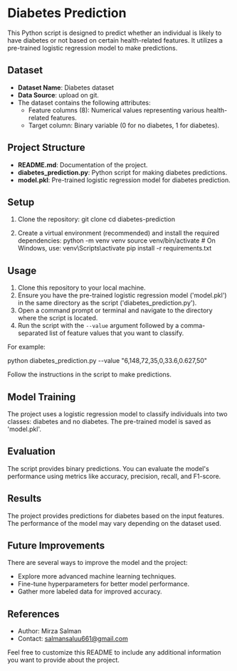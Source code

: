 # Diabetes Prediction

This Python script is designed to predict whether an individual is likely to have diabetes or not based on certain health-related features. It utilizes a pre-trained logistic regression model to make predictions.

## Dataset

- **Dataset Name**: Diabetes dataset
- **Data Source**: upload on git.
- The dataset contains the following attributes:
  - Feature columns (8): Numerical values representing various health-related features.
  - Target column: Binary variable (0 for no diabetes, 1 for diabetes).

## Project Structure

- **README.md**: Documentation of the project.
- **diabetes_prediction.py**: Python script for making diabetes predictions.
- **model.pkl**: Pre-trained logistic regression model for diabetes prediction.

## Setup

1. Clone the repository:
git clone <repository-url>
cd diabetes-prediction

2. Create a virtual environment (recommended) and install the required dependencies:
python -m venv venv
source venv/bin/activate # On Windows, use: venv\Scripts\activate
pip install -r requirements.txt


## Usage

1. Clone this repository to your local machine.
2. Ensure you have the pre-trained logistic regression model ('model.pkl') in the same directory as the script ('diabetes_prediction.py').
3. Open a command prompt or terminal and navigate to the directory where the script is located.
4. Run the script with the `--value` argument followed by a comma-separated list of feature values that you want to classify.

For example:

python diabetes_prediction.py --value "6,148,72,35,0,33.6,0.627,50"


Follow the instructions in the script to make predictions.

## Model Training

The project uses a logistic regression model to classify individuals into two classes: diabetes and no diabetes. The pre-trained model is saved as 'model.pkl'.

## Evaluation

The script provides binary predictions. You can evaluate the model's performance using metrics like accuracy, precision, recall, and F1-score.

## Results

The project provides predictions for diabetes based on the input features. The performance of the model may vary depending on the dataset used.

## Future Improvements

There are several ways to improve the model and the project:

- Explore more advanced machine learning techniques.
- Fine-tune hyperparameters for better model performance.
- Gather more labeled data for improved accuracy.

## References

- Author: Mirza Salman
- Contact: salmansaluu661@gmail.com

Feel free to customize this README to include any additional information you want to provide about the project.

